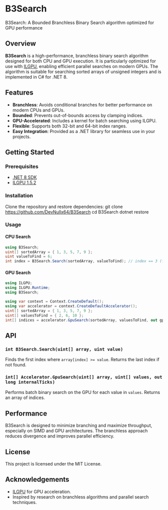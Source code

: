 # B3Search

B3Search: A Bounded Branchless Binary Search algorithm optimized for GPU performance

## Overview

**B3Search** is a high-performance, branchless binary search algorithm designed for both CPU and GPU execution. It is particularly optimized for use with [ILGPU](https://github.com/m4rs-mt/ILGPU), enabling efficient parallel searches on modern GPUs. The algorithm is suitable for searching sorted arrays of unsigned integers and is implemented in C# for .NET 8.

## Features

- **Branchless**: Avoids conditional branches for better performance on modern CPUs and GPUs.
- **Bounded**: Prevents out-of-bounds access by clamping indices.
- **GPU-Accelerated**: Includes a kernel for batch searching using ILGPU.
- **Flexible**: Supports both 32-bit and 64-bit index ranges.
- **Easy Integration**: Provided as a .NET library for seamless use in your projects.

## Getting Started

### Prerequisites

- [.NET 8 SDK](https://dotnet.microsoft.com/download)
- [ILGPU 1.5.2](https://www.nuget.org/packages/ILGPU/1.5.2)

### Installation

Clone the repository and restore dependencies:
git clone https://github.com/DevNullx64/B3Search
cd B3Search dotnet restore

### Usage

#### CPU Search
```csharp
using B3Search;
uint[] sortedArray = { 1, 3, 5, 7, 9 };
uint valueToFind = 6;
int index = B3Search.Search(sortedArray, valueToFind); // index == 3 (first index where array[index] >= 6)
```


#### GPU Search
```csharp
using ILGPU;
using ILGPU.Runtime;
using B3Search;

using var context = Context.CreateDefault();
using var accelerator = context.CreateDefaultAccelerator();
uint[] sortedArray = { 1, 3, 5, 7, 9 };
uint[] valuesToFind = { 2, 6, 10 };
int[] indices = accelerator.GpuSearch(sortedArray, valuesToFind, out gpuTicks); // indices = [1, 3, 4]
```


## API

### `int B3Search.Search(uint[] array, uint value)`
Finds the first index where `array[index] >= value`. Returns the last index if not found.

### `int[] Accelerator.GpuSearch(uint[] array, uint[] values, out long internalTicks)`
Performs batch binary search on the GPU for each value in `values`. Returns an array of indices.

## Performance

B3Search is designed to minimize branching and maximize throughput, especially on SIMD and GPU architectures. The branchless approach reduces divergence and improves parallel efficiency.

## License

This project is licensed under the MIT License.

## Acknowledgements

- [ILGPU](https://github.com/m4rs-mt/ILGPU) for GPU acceleration.
- Inspired by research on branchless algorithms and parallel search techniques.
